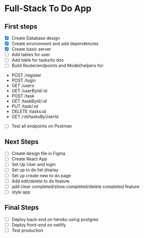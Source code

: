 # Full-Stack To Do App

## First steps

- [x] Create Database design
- [x] Create environment and add dependencies
- [x] Create basic server
- [ ] Add tables for user
- [ ] Add table for tasks/to dos
- [ ] Build Router/endpoints and Model/helpers for:

* POST /register
* POST /login
* GET /users
* GET /userById/:id
* POST /task
* GET /taskById/:id
* PUT /task/:id
* DELETE /tasks:id
* GET /:id/tasksByUserId

- [ ] Test all endpoints on Postman

## Next Steps

- [ ] Create design file in Figma
- [ ] Create React App
- [ ] Set Up User and login
- [ ] Set up to do list display
- [ ] Set up create new to do page
- [ ] Add edit/delete to do feature
- [ ] add clear completed/show completed/delete completed feature
- [ ] style app

## Final Steps

- [ ] Deploy back-end on heroku using postgres
- [ ] Deploy front-end on netlify
- [ ] Test production
